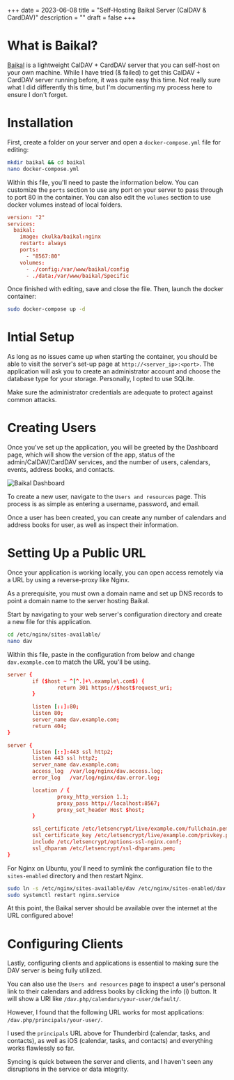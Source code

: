 +++
date = 2023-06-08
title = "Self-Hosting Baikal Server (CalDAV & CardDAV)"
description = ""
draft = false
+++

# What is Baikal?

[Baikal](https://sabre.io/baikal/) is a lightweight CalDAV + CardDAV
server that you can self-host on your own machine. While I have tried (&
failed) to get this CalDAV + CardDAV server running before, it was quite
easy this time. Not really sure what I did differently this time, but
I\'m documenting my process here to ensure I don\'t forget.

# Installation

First, create a folder on your server and open a
`docker-compose.yml` file for editing:

```sh
mkdir baikal && cd baikal
nano docker-compose.yml
```

Within this file, you\'ll need to paste the information below. You can
customize the `ports` section to use any port on your server
to pass through to port 80 in the container. You can also edit the
`volumes` section to use docker volumes instead of local
folders.

``` conf
version: "2"
services:
  baikal:
    image: ckulka/baikal:nginx
    restart: always
    ports:
      - "8567:80" 
    volumes:
      - ./config:/var/www/baikal/config
      - ./data:/var/www/baikal/Specific
```

Once finished with editing, save and close the file. Then, launch the
docker container:

```sh
sudo docker-compose up -d
```

# Intial Setup

As long as no issues came up when starting the container, you should be
able to visit the server\'s set-up page at
`http://<server_ip>:<port>`. The application will ask you to
create an administrator account and choose the database type for your
storage. Personally, I opted to use SQLite.

Make sure the administrator credentials are adequate to protect against
common attacks.

# Creating Users

Once you\'ve set up the application, you will be greeted by the
Dashboard page, which will show the version of the app, status of the
admin/CalDAV/CardDAV services, and the number of users, calendars,
events, address books, and contacts.

![Baikal
Dashboard](https://img.cleberg.net/blog/20230608-baikal/baikal-dashboard.png)

To create a new user, navigate to the `Users and resources`
page. This process is as simple as entering a username, password, and
email.

Once a user has been created, you can create any number of calendars and
address books for user, as well as inspect their information.

# Setting Up a Public URL

Once your application is working locally, you can open access remotely
via a URL by using a reverse-proxy like Nginx.

As a prerequisite, you must own a domain name and set up DNS records to
point a domain name to the server hosting Baikal.

Start by navigating to your web server\'s configuration directory and
create a new file for this application.

```sh
cd /etc/nginx/sites-available/
nano dav
```

Within this file, paste in the configuration from below and change
`dav.example.com` to match the URL you\'ll be using.

``` conf
server {
        if ($host ~ ^[^.]+\.example\.com$) {
                return 301 https://$host$request_uri;
        }

        listen [::]:80;
        listen 80;
        server_name dav.example.com;
        return 404;
}

server {
        listen [::]:443 ssl http2;
        listen 443 ssl http2;
        server_name dav.example.com;
        access_log  /var/log/nginx/dav.access.log;
        error_log   /var/log/nginx/dav.error.log;

        location / {
                proxy_http_version 1.1;
                proxy_pass http://localhost:8567;
                proxy_set_header Host $host;
        }

        ssl_certificate /etc/letsencrypt/live/example.com/fullchain.pem;
        ssl_certificate_key /etc/letsencrypt/live/example.com/privkey.pem;
        include /etc/letsencrypt/options-ssl-nginx.conf;
        ssl_dhparam /etc/letsencrypt/ssl-dhparams.pem;
}
```

For Nginx on Ubuntu, you\'ll need to symlink the configuration file to
the `sites-enabled` directory and then restart Nginx.

```sh
sudo ln -s /etc/nginx/sites-available/dav /etc/nginx/sites-enabled/dav
sudo systemctl restart nginx.service
```

At this point, the Baikal server should be available over the internet
at the URL configured above!

# Configuring Clients

Lastly, configuring clients and applications is essential to making sure
the DAV server is being fully utilized.

You can also use the `Users and resources` page to inspect a
user\'s personal link to their calendars and address books by clicking
the info (i) button. It will show a URI like
`/dav.php/calendars/your-user/default/`.

However, I found that the following URL works for most applications:
`/dav.php/principals/your-user/`.

I used the `principals` URL above for Thunderbird (calendar,
tasks, and contacts), as well as iOS (calendar, tasks, and contacts) and
everything works flawlessly so far.

Syncing is quick between the server and clients, and I haven\'t seen any
disruptions in the service or data integrity.
